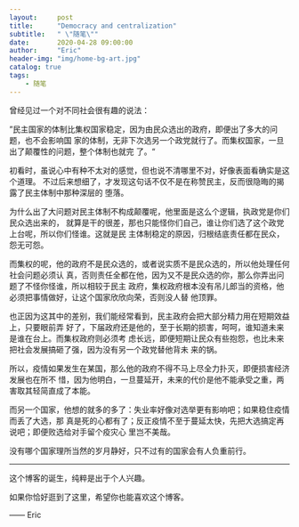 ```yaml
---
layout:     post
title:      "Democracy and centralization"
subtitle:   " \"随笔\""
date:       2020-04-28 09:00:00
author:     "Eric"
header-img: "img/home-bg-art.jpg"
catalog: true
tags:
    - 随笔
---
```


曾经见过一个对不同社会很有趣的说法：

”民主国家的体制比集权国家稳定，因为由民众选出的政府，即便出了多大的问题，也不会影响国
家的体制，无非下次选另一个政党就行了。而集权国家，一旦出了颠覆性的问题，整个体制也就完
了。“

初看时，虽说心中有种不太对的感觉，但也说不清哪里不对，好像表面看确实是这个道理。
不过后来想细了，才发现这句话不仅不是在称赞民主，反而很隐晦的揭露了民主体制中那种深层的
堕落。

为什么出了大问题对民主体制不构成颠覆呢，他里面是这么个逻辑，执政党是你们民众选出来的，
就算是干的很差，那也只能怪你们自己，谁让你们选了这个政党上台呢，所以你们怪谁。这就是民
主体制稳定的原因，归根结底责任都在民众，怨无可怨。

而集权的呢，他的政府不是民众选的，或者说实质不是民众选的，所以他处理任何社会问题必须认
真，否则责任全都在他，因为又不是民众选的你，那么你弄出问题了不怪你怪谁，所以相较于民主
政府，集权政府根本没有吊儿郎当的资格，他必须把事情做好，让这个国家欣欣向荣，否则没人替
他顶罪。

也正因为这其中的差别，我们能经常看到，民主政府会把大部分精力用在短期效益上，只要眼前弄
好了，下届政府还是他的，至于长期的损害，呵呵，谁知道未来是谁在台上。而集权政府则必须考
虑长远，即便短期让民众有些抱怨，也比未来把社会发展搞砸了强，因为没有另一个政党替他背未
来的锅。

所以，疫情如果发生在某国，那么他的政府不得不马上尽全力扑灭，即便损害经济发展也在所不
惜，因为他明白，一旦蔓延开，未来的代价是他不能承受之重，两害取其轻简直成了本能。

而另一个国家，他想的就多的多了：失业率好像对选举更有影响吧；如果稳住疫情而丢了大选，那
真是死的心都有了；反正疫情不至于蔓延太快，先把大选搞定再说吧；即便败选给对手留个疫灾心
里岂不美哉。

没有哪个国家理所当然的岁月静好，只不过有的国家会有人负重前行。

---

这个博客的诞生，纯粹是出于个人兴趣。

如果你恰好逛到了这里，希望你也能喜欢这个博客。

—— Eric 


